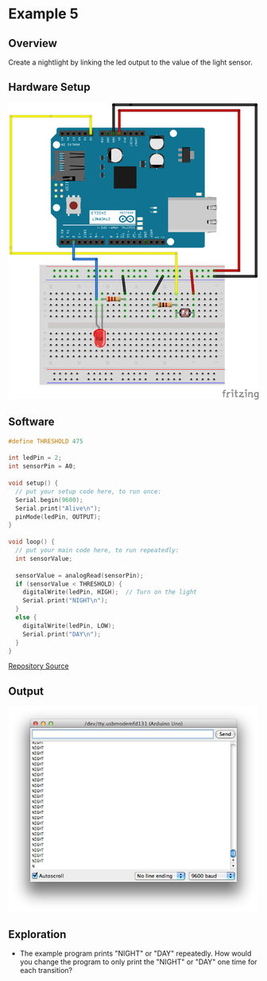 # Example 5

## Overview

Create a nightlight by linking the led output to the value of the light sensor. 

## Hardware Setup

![Image of blank breadboard](image/nightlight_bb.png)

## Software

```c++
#define THRESHOLD 475

int ledPin = 2;
int sensorPin = A0;

void setup() {
  // put your setup code here, to run once:
  Serial.begin(9600); 
  Serial.print("Alive\n");
  pinMode(ledPin, OUTPUT);
}

void loop() {
  // put your main code here, to run repeatedly:
  int sensorValue;

  sensorValue = analogRead(sensorPin);
  if (sensorValue < THRESHOLD) {
    digitalWrite(ledPin, HIGH);  // Turn on the light
    Serial.print("NIGHT\n");
  }
  else {
    digitalWrite(ledPin, LOW);
    Serial.print("DAY\n");
  }
}
```
[Repository Source](example_5/example_5.ino)

## Output 

![Image of expected output](image/example_5_output.png)


## Exploration 

* The example program prints "NIGHT" or "DAY" repeatedly. How would you change the program to only print the "NIGHT" or "DAY" one time for each transition? 
